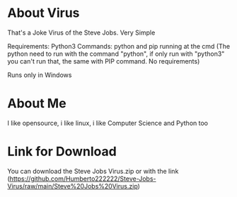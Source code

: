 # About Virus
That's a Joke Virus of the Steve Jobs. Very Simple

Requirements: Python3
Commands: python and pip running at the cmd
(The python need to run with the command "python", if only run with "python3" you can't run that, the same with PIP command. No requirements)

Runs only in Windows

# About Me

I like opensource, i like linux, i like Computer Science and Python too


# Link for Download

You can download the Steve Jobs Virus.zip or with the link (https://github.com/Humberto222222/Steve-Jobs-Virus/raw/main/Steve%20Jobs%20Virus.zip)
